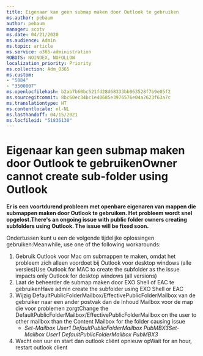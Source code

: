 ```yaml
---
title: Eigenaar kan geen submap maken door Outlook te gebruiken
ms.author: pebaum
author: pebaum
manager: scotv
ms.date: 04/21/2020
ms.audience: Admin
ms.topic: article
ms.service: o365-administration
ROBOTS: NOINDEX, NOFOLLOW
localization_priority: Priority
ms.collection: Adm_O365
ms.custom:
- "5884"
- "3500007"
ms.openlocfilehash: b2ab7b60bc521fd28d68333bb963528f7b9e05f2
ms.sourcegitcommit: 8bc60ec34bc1e40685e3976576e04a2623f63a7c
ms.translationtype: HT
ms.contentlocale: nl-NL
ms.lasthandoff: 04/15/2021
ms.locfileid: "51836130"
---
```

# <a name="owner-cannot-create-sub-folder-using-outlook"></a><span data-ttu-id="512eb-102">Eigenaar kan geen submap maken door Outlook te gebruiken</span><span class="sxs-lookup"><span data-stu-id="512eb-102">Owner cannot create sub-folder using Outlook</span></span>

<span data-ttu-id="512eb-103">**Er is een voortdurend probleem met openbare eigenaren van mappen die submappen maken door Outlook te gebruiken. Het probleem wordt snel opgelost.**</span><span class="sxs-lookup"><span data-stu-id="512eb-103">**There's an ongoing issue with public folder owners creating subfolders using Outlook. The issue will be fixed soon.**</span></span>

<span data-ttu-id="512eb-104">Ondertussen kunt u een de volgende tijdelijke oplossingen gebruiken:</span><span class="sxs-lookup"><span data-stu-id="512eb-104">Meanwhile, use one of the following workarounds:</span></span>

1. <span data-ttu-id="512eb-105">Gebruik Outlook voor Mac om submappen te maken, omdat het probleem zich alleen voordoet bij Outlook voor desktop windows (alle versies)</span><span class="sxs-lookup"><span data-stu-id="512eb-105">Use Outlook for MAC to create the subfolder as the issue impacts only Outlook for desktop windows (all versions)</span></span>
2. <span data-ttu-id="512eb-106">Laat de beheerder de submap maken door EXO Shell of EAC te gebruiken</span><span class="sxs-lookup"><span data-stu-id="512eb-106">Have admin create the subfolder using EXO Shell or EAC</span></span>
3. <span data-ttu-id="512eb-107">Wijzig DefaultPublicFolderMailbox/EffectivePublicFolderMailbox van de gebruiker naar een ander postvak dan de Inhoud Mailbox voor de map die voor problemen zorgt</span><span class="sxs-lookup"><span data-stu-id="512eb-107">Change the DefaultPublicFolderMailbox/EffectivePublicFolderMailbox on the user to other mailbox than the Content Mailbox for the folder causing issue</span></span>  
    - <span data-ttu-id="512eb-108">*Set-Mailbox User1 DefaultPublicFolderMailbox PubMBX3*</span><span class="sxs-lookup"><span data-stu-id="512eb-108">*Set-Mailbox User1 DefaultPublicFolderMailbox PubMBX3*</span></span>
4. <span data-ttu-id="512eb-109">Wacht een uur en start dan outlook cliënt opnieuw op</span><span class="sxs-lookup"><span data-stu-id="512eb-109">Wait for an hour, restart outlook client</span></span>